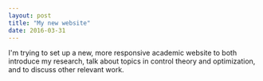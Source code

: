 ```yaml
---
layout: post
title: "My new website"
date: 2016-03-31
---
```


I'm trying to set up a new, more responsive academic website to both introduce my research, talk about topics in control theory and optimization, and to discuss other relevant work.
